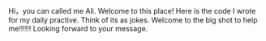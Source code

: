 Hi，you can called me Ali.
Welcome to this place!
Here is the code I wrote for my daily practive.
Think of its as jokes.
Welcome to the big shot to help me!!!!!!
Looking forward to your message.
<!---
DQSLLTDSJCR/DQSLLTDSJCR is a ✨ special ✨ repository because its `README.md` (this file) appears on your GitHub profile.
You can click the Preview link to take a look at your changes.
--->
